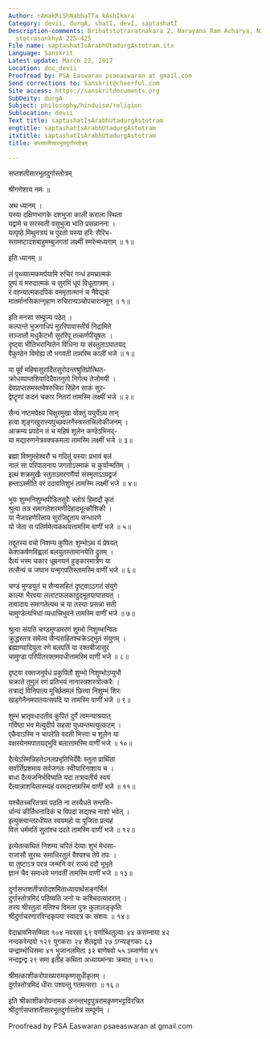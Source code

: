 ```yaml
---
Author: rAmakRiShNabhaTTa kAshIkara
Category: devii, durgA, shatI, devI, saptashatI
Description-comments: Brihatstotraratnakara 2, Narayana Ram Acharya, Nirnayasagar,
  stotrasankhyA 225-425
File name: saptashatIsArabhUtadurgAstotram.itx
Language: Sanskrit
Latest update: March 22, 2017
Location: doc_devii
Proofread by: PSA Easwaran psaeaswaran at gmail.com
Send corrections to: Sanskrit@cheerful.com
Site access: https://sanskritdocuments.org
SubDeity: durgA
Subject: philosophy/hinduism/religion
Sublocation: devii
Text title: saptashatIsArabhUtadurgAstotram
engtitle: saptashatIsArabhUtadurgAstotram
itxtitle: saptashatIsArabhUtadurgAstotram
title: सप्तशतीसारभूतदुर्गास्तोत्रम्

---
```

  
 सप्तशतीसारभूतदुर्गास्तोत्रम्   
  
श्रीगणेशाय नमः ॥  
  
अथ ध्यानम् ।  
यस्या दक्षिणभागके दशभुजा काली कराला स्थिता  
     यद्वामे च सरस्वती वसुभुजा भाति प्रसन्नानना ।  
यत्पृष्ठे मिथुनत्रयं च पुरतो यस्या हरिः सैरिभ-  
     स्तामष्टादशबाहुमम्बुजगतां लक्ष्मीं स्मरेन्मध्यगाम् ॥ १॥  
  
इति ध्यानम् ॥  
  
लं पृथ्व्यात्मकमर्पयामि रुचिरं गन्धं हमभ्रात्मकं  
     पुष्पं यं मरुदात्मकं च सुरभिं धूपं विधूतागमम् ।  
रं वह्न्यात्मकदपिकं वममृतात्मानं च नैवेद्यकं  
     मातर्मानसिकान्गृहाण रुचिरान्पञ्चोपचारानमून् ॥ १॥  
  
इति मनसा सम्पूज्य पठेत् ।  
कल्पान्ते भुजगाधिपं मुररिपावास्तीर्य निद्रामिते  
     सञ्जातौ मधुकैटभौ सुररिपू तत्कर्णपीयूषतः ।  
दृष्ट्वा भीतिभरान्वितेन विधिना या संस्तुताऽघातयद्  
     वैकुण्ठेन विमोह्य तौ भगवती तामस्मि कालीं भजे ॥ १॥  
  
या पूर्वं महिषासुरार्दितसुरोदन्तश्रुतिप्रोत्थित-  
     क्रोधव्याप्तशिवादिदैवतनुतो निर्गत्य तेजोमयी ।  
देवप्राप्तसमस्तवेषरुचिरा सिंहेन साकं सुर-  
    द्वेष्टॄणां कदनं चकार नितरां तामस्मि लक्ष्मीं भजे ॥ २॥  
  
सैन्यं नष्टमवेक्ष्य चिक्षुरमुखा योक्तुं ययुर्येऽथ तान्  
     हत्वा शृङ्गखुरास्यपुच्छवलनैस्त्रस्तत्त्रिलोकीजनम् ।  
आक्रम्य प्रपदेन तं च महिषं शूलेन कण्ठेऽभिनद्-  
     या मद्यारुणनेत्रवक्त्रकमला तामस्मि लक्ष्मीं भजे ॥ ३॥  
  
ब्रह्मा विष्णुमहेश्वरौ च गदितुं यस्याः प्रभावं बलं  
     नालं सा परिपालनाय जगतोऽस्माकं च कुर्यान्मतिम् ।  
इत्थं शक्रमुखैः स्तुताऽमरगणैर्या संस्मृताऽऽपद्व्रजं  
     हन्ताऽस्मीति वरं ददावतिशुभं तामस्मि लक्ष्मीं भजे ॥ ४॥  
  
भूयः शुम्भनिशुम्भपीडितसुरैः स्तोत्रं हिमाद्रौ कृतं  
     श्रुत्वा तत्र समागतेशरमणीदेहादभूत्कौशिकी ।  
या नैजग्रहणेरिताय सुरजिद्दूताय सन्धारणे  
     यो जेता स पतिर्ममेत्यकथयत्तामस्मि वाणीं भजे ॥ ५॥  
  
तद्दूतस्य वचो निशम्य कुपितः शुम्भोऽथ यं प्रेषयत्  
     केशाकर्षणविह्वलां बलयुतस्तामानयेति द्रुतम् ।  
दैत्यं भस्म चकार धूम्रनयनं हुङ्कारमात्रेण या  
     तत्सैन्यं च जघान यन्मृगपतिस्तामस्मि वाणीं भजे ॥ ६॥  
  
चण्डं मुण्डयुतं च सैन्यसहितं दृष्ट्वाऽऽगतं संयुगे  
     काल्या भैरवया ललाटफलकादुद्भूतयाघातयत् ।  
तावादाय समागतेत्यथ च या तस्याः प्रसन्ना सती  
     चामुण्डेत्यभिधां व्यधात्त्रिभुवने तामस्मि वाणीं भजे ॥ ७॥  
  
श्रुत्वा संयति चण्डमुण्डमरणं शुम्भो निशुम्भान्वितः  
     क्रुद्धस्तत्र समेत्य सैन्यसहितश्चक्रेऽद्भुतं संयुगम् ।  
ब्रह्माण्यादियुता रणे बलपतिं या रक्तबीजासुरं  
     चामुण्डा परिपीतरक्तमवधीत्तामस्मि वाणीं भजे ॥ ८॥  
  
दृष्ट्वा रक्तजनुर्वधं प्रकुपितौ शुम्भो निशुम्भोऽप्युभौ  
     चक्राते तुमुलं रणं प्रतिभयं नानास्त्रशस्त्रोत्करैः ।  
तत्राद्यं विनिपात्य मूर्च्छितमलं छित्त्वा निशुम्भं शिरः  
     खड्गेनैनमपातयत्सपदि या तामस्मि वाणीं भजे ॥ ९॥  
  
शुम्भं भ्रातृवधादतीव कुपितं दुर्गे त्वमन्याश्रयात्  
     गर्विष्ठा भव मेत्युदीर्य सहसा युध्यन्तमत्युत्कटम् ।  
एकैवाऽस्मि न चापरेति वदती भित्त्वा च शूलेन या  
     वक्षस्येनमपातयद्भुवि बलात्तामस्मि वाणीं भजे ॥ १०॥  
  
दैत्येऽस्मिन्निहतेऽनलप्रभृतिभिर्देवैः स्तुता प्रार्थिता  
     सर्वार्तिप्रशमाय सर्वजगतः स्वीयारिनाशाय च ।  
बाधा दैत्यजनिर्भविष्यति यदा तत्रावतीर्य स्वयं  
     दैत्यान्नाशयितास्म्यहं वरमदात्तामस्मि वाणीं भजे ॥ ११॥  
  
यश्चैतच्चरितत्रयं पठति ना तस्यैधते सन्तति-  
     र्धान्यं कीर्तिधनादिकं च विपदां सद्यश्च नाशो भवेत् ।  
इत्युक्त्वान्तरधीयत स्वयमहो या पूजिता प्रत्यहं  
      वित्तं धर्ममतिं सुतांश्च ददते तामस्मि वाणीं भजे ॥ १२॥  
  
इत्येतत्कथितं निशम्य चरितं देव्याः शुभं मेधसा-  
      राजासौ सुरथः समाधिरतुलं वैश्यश्च तेपे तपः ।  
या तुष्टाऽत्र परत्र जन्मनि वरं राज्यं ददौ भूभृते  
      ज्ञानं चैव समाधये भगवतीं तामस्मि वाणीं भजे ॥ १३॥  
  
दुर्गासप्तशतीत्रयोदशमिताध्यायार्थसङ्गर्भितं  
      दुर्गास्तोत्रमिदं पठिष्यति जनो यः कश्चिदत्यादरात् ।  
तस्य श्रीरतुला मतिश्च विमला पुत्रः कुलालङ्कृतिः  
      श्रीदुर्गाचरणारविन्दकृपया स्यादत्र कः संशयः ॥ १४॥  
  
वेदाभ्रावनिसम्मिता १०४ नवरसा ६९ वर्णाब्धितुल्याः ४४ कराम्नाया ४२  
नन्दकरेन्दवो १२९ युगकराः २४ शैलद्वयो २७ ऽग्न्यङ्गकाः ६३  
चन्द्राम्भोधिसमा ४१ भुजानलमिता ३२ बाणेषवो ५५ ऽब्जार्णवा ४१  
नन्दद्वन्द्व २९ समा इतीह कथिता अध्यायमन्त्राः क्रमात् ॥ १५॥  
  
श्रीमत्काशीकरोपाख्यरामकृष्णसुधीकृतम् ।  
दुर्गास्तोत्रमिदं धीराः पश्यन्तु गतमत्सराः ॥ १६॥  
  
इति श्रीकाशीकरोपनामक अनन्तभट्टपुत्ररामकृष्णभट्टविरचित  
श्रीदुर्गासप्तशतीसारभूतदुर्गास्तोत्रं सम्पूर्णम् ।  
  
  
Proofread by PSA Easwaran psaeaswaran at gmail.com  
  
